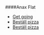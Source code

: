 ####Anax Flat
* [Get going](http://dbwebb.se/kunskap/bygg-me-sida-med-anax-flat)
* [Beställ pizza](https://onlinepizza.se/lidkoping/gamle-stadens-pizzeria/#menu)
* [Beställ pizza](https://onlinepizza.se/lidkoping/gamle-stadens-pizzeria/#menu)
